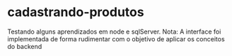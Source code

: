 # cadastrando-produtos
Testando alguns aprendizados em node e sqlServer.
Nota: A interface foi implementada de forma rudimentar com o objetivo de aplicar os conceitos do backend
